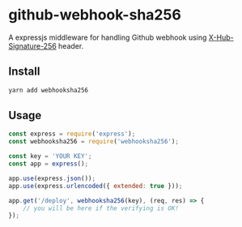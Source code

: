# github-webhook-sha256

A expressjs middleware for handling Github webhook using [X-Hub-Signature-256](https://docs.github.com/en/developers/webhooks-and-events/securing-your-webhooks) header.

## Install

```sh
yarn add webhooksha256
```

## Usage

```js
const express = require('express');
const webhooksha256 = require('webhooksha256');

const key = 'YOUR KEY';
const app = express();

app.use(express.json());
app.use(express.urlencoded({ extended: true }));

app.get('/deploy', webhooksha256(key), (req, res) => {
    // you will be here if the verifying is OK!
});
```
